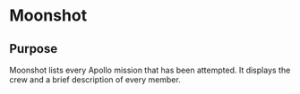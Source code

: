 # Moonshot

## Purpose
Moonshot lists every Apollo mission that has been attempted. It displays the crew and a brief description of every member.
